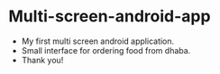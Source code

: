 # Multi-screen-android-app
- My first multi screen android application.
- Small interface for ordering food from dhaba.
- Thank you!
